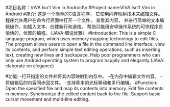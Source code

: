#项目名称：VIVA Isn't Vim in Android\n
#Project name:VIVA Isn't Vim in Android
#简介:
这是一个简单的C语言程序，
它使用内存映射技术来编辑文件。
程序允许用户在命令行界面中打开一个文件，
查看其内容，
并进行简单的文本编辑操作，如插入文本、创建新行和退格。
帮助只能用安卓操作系统的可怜程序员愉快的，优雅的编程。（JAVA:细说优雅）
#Introduction: 
This is a simple C language program, 
which uses memory mapping technology to edit files. 
The program allows users to open a file in the command line interface, 
view its contents, 
and perform simple text editing operations, 
such as inserting text, creating new lines and backspace.
Help poor programmers who can only use Android operating system to program happily and elegantly.(JAVA: elaborate on elegance)

#功能:
-打开指定的文件并将其内容映射到内存中。
-在内存中编辑文件内容。
-将编辑后的内容同步回文件。
-支持基本的光标移动和多行编辑。
#Function: 
Open the specified file and map its contents into memory. 
Edit file contents in memory. 
Synchronize the edited content back to the file. 
Support basic cursor movement and multi-line editing.
